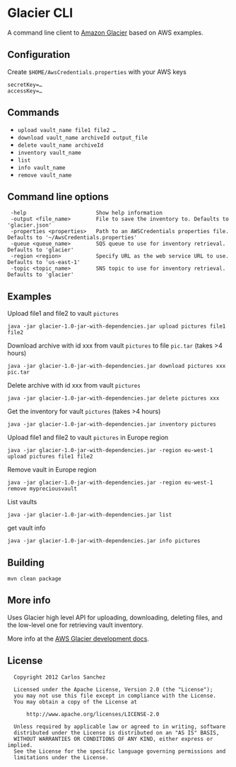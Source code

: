 # Glacier CLI

A command line client to [Amazon Glacier](http://aws.amazon.com/glacier) based on AWS examples.

## Configuration

Create `$HOME/AwsCredentials.properties` with your AWS keys

```
secretKey=…
accessKey=…

```

## Commands

* `upload vault_name file1 file2 …`
* `download vault_name archiveId output_file`
* `delete vault_name archiveId`
* `inventory vault_name`
* `list`
* `info vault_name`
* `remove vault_name`


## Command line options

```
 -help                      Show help information
 -output <file_name>        File to save the inventory to. Defaults to 'glacier.json'
 -properties <properties>   Path to an AWSCredentials properties file. Defaults to '~/AwsCredentials.properties'
 -queue <queue_name>        SQS queue to use for inventory retrieval. Defaults to 'glacier'
 -region <region>           Specify URL as the web service URL to use. Defaults to 'us-east-1'
 -topic <topic_name>        SNS topic to use for inventory retrieval. Defaults to 'glacier'
```

## Examples

Upload file1 and file2 to vault `pictures`

`java -jar glacier-1.0-jar-with-dependencies.jar upload pictures file1 file2`

Download archive with id xxx from vault `pictures` to file `pic.tar` (takes >4 hours)

`java -jar glacier-1.0-jar-with-dependencies.jar download pictures xxx pic.tar`

Delete archive with id xxx from vault `pictures`

`java -jar glacier-1.0-jar-with-dependencies.jar delete pictures xxx`

Get the inventory for vault `pictures` (takes >4 hours)

`java -jar glacier-1.0-jar-with-dependencies.jar inventory pictures`

Upload file1 and file2 to vault `pictures` in Europe region

`java -jar glacier-1.0-jar-with-dependencies.jar -region eu-west-1 upload pictures file1 file2`

Remove vault in Europe region

`java -jar glacier-1.0-jar-with-dependencies.jar -region eu-west-1 remove mypreciousvault`

List vaults

`java -jar glacier-1.0-jar-with-dependencies.jar list`

get vault info

`java -jar glacier-1.0-jar-with-dependencies.jar info pictures`




## Building

`mvn clean package`

## More info

Uses Glacier high level API for uploading, downloading, deleting files, and the low-level one for retrieving vault inventory.

More info at the [AWS Glacier development docs](http://docs.amazonwebservices.com/amazonglacier/latest/dev/).

License
-------
```
  Copyright 2012 Carlos Sanchez

  Licensed under the Apache License, Version 2.0 (the "License");
  you may not use this file except in compliance with the License.
  You may obtain a copy of the License at

      http://www.apache.org/licenses/LICENSE-2.0

  Unless required by applicable law or agreed to in writing, software
  distributed under the License is distributed on an "AS IS" BASIS,
  WITHOUT WARRANTIES OR CONDITIONS OF ANY KIND, either express or implied.
  See the License for the specific language governing permissions and
  limitations under the License.
```

